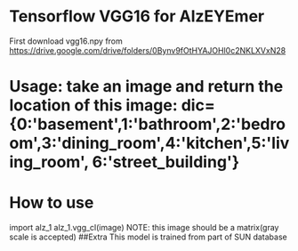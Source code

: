 # Tensorflow VGG16 for AlzEYEmer
First download vgg16.npy from https://drive.google.com/drive/folders/0Bynv9fOtHYAJOHl0c2NKLXVxN28
# Usage: take an image and return the location of this image:     dic={0:'basement',1:'bathroom',2:'bedroom',3:'dining_room',4:'kitchen',5:'living_room', 6:'street_building'}

# How to use 
import alz_1
alz_1.vgg_cl(image)
NOTE: this image should be a matrix(gray scale is accepted)
##Extra
This model is trained from part of SUN database
